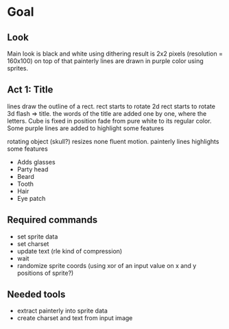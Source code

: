 # Goal
## Look
Main look is black and white using dithering
result is 2x2 pixels (resolution = 160x100)
on top of that painterly lines are drawn in purple color using sprites.

## Act 1: Title

lines draw the outline of a rect.
rect starts to rotate 2d
rect starts to rotate 3d
flash => title.
the words of the title are added one by one, where the letters. Cube is fixed in position
fade from pure white to its regular color.
Some purple lines are added to highlight some features


rotating object (skull?) resizes none fluent motion.
painterly lines highlights some features
 - Adds glasses
 - Party head
 - Beard
 - Tooth
 - Hair
 - Eye patch


## Required commands

- set sprite data
- set charset
- update text (rle kind of compression)
- wait
- randomize sprite coords (using xor of an input value on x and y positions of sprite?)

## Needed tools

- extract painterly into sprite data
- create charset and text from input image
